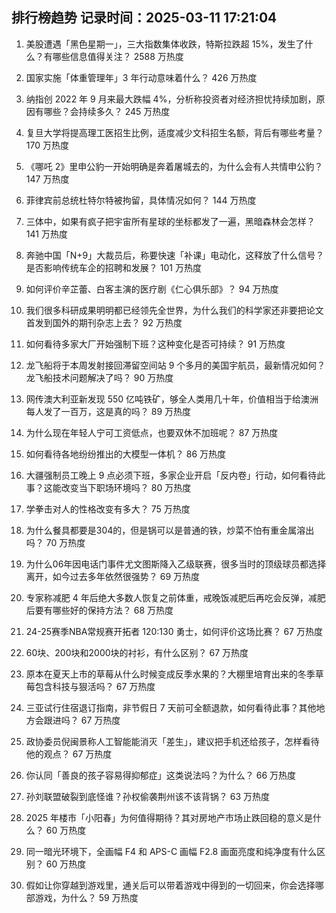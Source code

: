 
## 排行榜趋势 记录时间：2025-03-11 17:21:04
  
  1. 美股遭遇「黑色星期一」，三大指数集体收跌，特斯拉跌超 15%，发生了什么？有哪些信息值得关注？ 2588 万热度
    
  2. 国家实施「体重管理年」3 年行动意味着什么？ 426 万热度
    
  3. 纳指创 2022 年 9 月来最大跌幅 4%，分析称投资者对经济担忧持续加剧，原因有哪些？会持续多久？ 245 万热度
    
  4. 复旦大学将提高理工医招生比例，适度减少文科招生名额，背后有哪些考量？ 170 万热度
    
  5. 《哪吒 2》里申公豹一开始明确是奔着屠城去的，为什么会有人共情申公豹？ 147 万热度
    
  6. 菲律宾前总统杜特尔特被拘留，具体情况如何？ 144 万热度
    
  7. 三体中，如果有疯子把宇宙所有星球的坐标都发了一遍，黑暗森林会怎样？ 141 万热度
    
  8. 奔驰中国「N+9」大裁员后，称要快速「补课」电动化，这释放了什么信号？是否影响传统车企的招聘和发展？ 101 万热度
    
  9. 如何评价辛芷蕾、白客主演的医疗剧《仁心俱乐部》？ 94 万热度
    
  10. 我们很多科研成果明明都已经领先全世界，为什么我们的科学家还非要把论文首发到国外的期刊杂志上去？ 92 万热度
    
  11. 如何看待多家大厂开始强制下班？这种变化是否可持续？ 91 万热度
    
  12. 龙飞船将于本周发射接回滞留空间站 9 个多月的美国宇航员，最新情况如何？龙飞船技术问题解决了吗？ 90 万热度
    
  13. 网传澳大利亚新发现 550 亿吨铁矿，够全人类用几十年，价值相当于给澳洲每人发了一百万，这是真的吗？ 89 万热度
    
  14. 为什么现在年轻人宁可工资低点，也要双休不加班呢？ 87 万热度
    
  15. 如何看待各地纷纷推出的大模型一体机？ 86 万热度
    
  16. 大疆强制员工晚上 9 点必须下班，多家企业开启「反内卷」行动，如何看待此事？这能改变当下职场环境吗？ 80 万热度
    
  17. 学拳击对人的性格改变有多大？ 75 万热度
    
  18. 为什么餐具都要是304的，但是锅可以是普通的铁，炒菜不怕有重金属溶出吗？ 70 万热度
    
  19. 为什么06年因电话门事件尤文图斯降入乙级联赛，很多当时的顶级球员都选择离开，如今过去多年依然很强势？ 69 万热度
    
  20. 专家称减肥 4 年后绝大多数人恢复之前体重，戒晚饭减肥后再吃会反弹，减肥后要有哪些好的保持方法？ 68 万热度
    
  21. 24-25赛季NBA常规赛开拓者 120:130 勇士，如何评价这场比赛？ 67 万热度
    
  22. 60块、200块和2000块的衬衫，有什么区别？ 67 万热度
    
  23. 原本在夏天上市的草莓从什么时候变成反季水果的？大棚里培育出来的冬季草莓包含科技与狠活吗？ 67 万热度
    
  24. 三亚试行住宿退订指南，非节假日 7 天前可全额退款，如何看待此事？其他地方会跟进吗？ 67 万热度
    
  25. 政协委员倪闽景称人工智能能消灭「差生」，建议把手机还给孩子，怎样看待他的观点？ 67 万热度
    
  26. 你认同「善良的孩子容易得抑郁症」这类说法吗？为什么？ 66 万热度
    
  27. 孙刘联盟破裂到底怪谁？孙权偷袭荆州该不该背锅？ 63 万热度
    
  28. 2025 年楼市「小阳春」为何值得期待？其对房地产市场止跌回稳的意义是什么？ 60 万热度
    
  29. 同一暗光环境下，全画幅 F4 和 APS-C 画幅 F2.8 画面亮度和纯净度有什么区别？ 60 万热度
    
  30. 假如让你穿越到游戏里，通关后可以带着游戏中得到的一切回来，你会选择哪部游戏，为什么？ 59 万热度
    